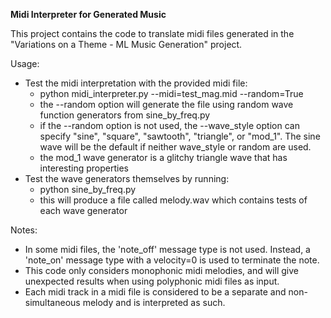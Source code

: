 **Midi Interpreter for Generated Music**

This project contains the code to translate midi files generated in the "Variations on a Theme - ML Music Generation" project.

Usage:
- Test the midi interpretation with the provided midi file:
    - python midi_interpreter.py --midi=test_mag.mid --random=True
    - the --random option will generate the file using random wave function generators from sine_by_freq.py
    - if the --random option is not used, the --wave_style option can specify "sine", "square", "sawtooth", "triangle", or "mod_1". The sine wave will be the default if neither wave_style or random are used.
    - the mod_1 wave generator is a glitchy triangle wave that has interesting properties
- Test the wave generators themselves by running:
    - python sine_by_freq.py
    - this will produce a file called melody.wav which contains tests of each wave generator


Notes:  
- In some midi files, the 'note_off' message type is not used. Instead, a 'note_on' message type with a velocity=0 is used to terminate the note. 
- This code only considers monophonic midi melodies, and will give unexpected results when using polyphonic midi files as input.
- Each midi track in a midi file is considered to be a separate and non-simultaneous melody and is interpreted as such.
